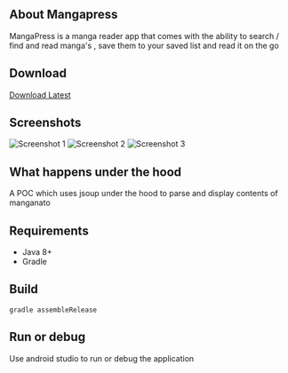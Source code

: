 ## About Mangapress

MangaPress is a manga reader app that comes with the ability to search / find and read manga's , save them to your saved list and read it on the go

## Download

[Download Latest](https://github.com/sebinpj/mangapress/releases)


## Screenshots

![Screenshot 1](https://i.postimg.cc/bJQgtCFH/mangapress-1.jpg
 "Screenshot 1")
![Screenshot 2](https://i.postimg.cc/3RM9W59x/mangapress-2.jpg
 "Screenshot 2")
![Screenshot 3](https://i.postimg.cc/vmx3QHrK/mangapress-3.jpg
 "Screenshot 3")


## What happens under the hood

A POC which uses jsoup under the hood to parse and display contents of manganato

## Requirements

- Java 8+
- Gradle

## Build

```
gradle assembleRelease
```

## Run or debug

Use android studio to run or debug the application
